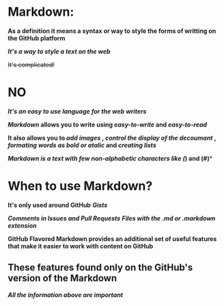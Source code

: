 # Markdown:

**As a definition it means a syntax or way to style the forms of writting on the GitHub platform**

***It's a way to style a text on the web*** 

~~It's complicated!~~ 

# NO 

***It's an easy to use language for the web writers***

**_Markdown_ allows you to write using _easy-to-write_ and _easy-to-read_**

**It also allows you to _add images_ , _control the display of the decoumant_ , _formating words as bold or atalic_ and _creating lists_** 

***Markdown is a text with few non-alphabetic characters like (*) and (#)***

# When to use Markdown? 

**It's only used around GitHub**
 **_Gists_**

**_Comments in Issues and Pull Requests_**
**_Files with the .md or .markdown extension_**

**GitHub Flavored Markdown provides an additional set of useful features that make it easier to work with content on GitHub** 

## These features found only on the GitHub's version of the Markdown 


***All the information above are important***







